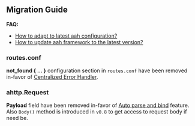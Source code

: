 ## Migration Guide

<div class="alert alert-info-blue">
<p><strong>FAQ:</strong>
  <ul>
    <li><a href="/faq.html#how-to-adapt-to-latest-aah-configuration">How to adapt to latest aah configuration?</a></li>
    <li><a href="/faq.html#how-to-update-aah-framework-to-the-latest-version">How to update aah framework to the latest version?</a></li>
  </ul>
</p>
</div>

### routes.conf

**not_found { ... }** configuration section in `routes.conf` have been removed in-favor of [Centralized Error Handler](centralized-error-handler.html).

### ahttp.Request

**Payload** field have been removed in-favor of [Auto parse and bind](/request-parameters-auto-bind.html) feature. Also `Body()` method is introduced in `v0.8` to get access to request body if need be.
